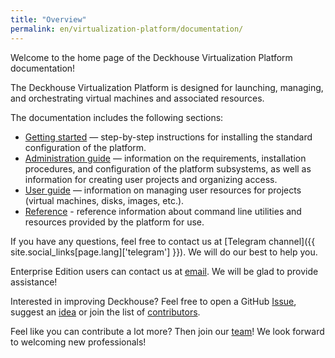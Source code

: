 ```yaml
---
title: "Overview"
permalink: en/virtualization-platform/documentation/
---
```


Welcome to the home page of the Deckhouse Virtualization Platform documentation!

The Deckhouse Virtualization Platform is designed for launching, managing, and orchestrating virtual machines and associated resources.

The documentation includes the following sections:
- [Getting started](/products/virtualization-platform/gs/bm/) — step-by-step instructions for installing the standard configuration of the platform.
- [Administration guide](/products/virtualization-platform/documentation/admin/overview.html) — information on the requirements, installation procedures, and configuration of the platform subsystems, as well as information for creating user projects and organizing access.
- [User guide](/products/virtualization-platform/documentation/user/overview.html) — information on managing user resources for projects (virtual machines, disks, images, etc.).
- [Reference](/products/virtualization-platform/reference/mc.html) - reference information about command line utilities and resources provided by the platform for use.

If you have any questions, feel free to contact us at [Telegram channel]({{ site.social_links[page.lang]['telegram'] }}). We will do our best to help you.

Enterprise Edition users can contact us at [email](mailto:support@deckhouse.io). We will be glad to provide assistance!

Interested in improving Deckhouse? Feel free to open a GitHub [Issue](https://github.com/deckhouse/deckhouse/issues/), suggest an [idea](https://github.com/deckhouse/deckhouse/discussions) or join the list of [contributors](https://github.com/deckhouse/deckhouse/blob/main/CONTRIBUTING.md).

Feel like you can contribute a lot more? Then join our [team](https://job.flant.ru/)! We look forward to welcoming new professionals!
